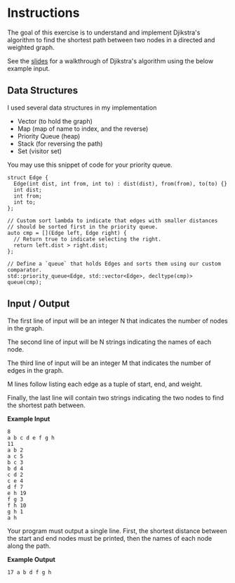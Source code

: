 # Instructions  

The goal of this exercise is to understand and implement Djikstra's algorithm to find the shortest path between two nodes in a directed and weighted graph.

See the
[slides](https://docs.google.com/presentation/d/1CU9JPFpyhRlgBSjQIaPYpfa2Vt0lU1_nOTby7iBOCPs/edit?usp=sharing)
for a walkthrough of Djikstra's algorithm using the below example input.

## Data Structures

I used several data structures in my implementation
* Vector (to hold the graph)
* Map (map of name to index, and the reverse)
* Priority Queue (heap)
* Stack (for reversing the path)
* Set (visitor set)

You may use this snippet of code for your priority queue.

```
struct Edge {
  Edge(int dist, int from, int to) : dist(dist), from(from), to(to) {}
  int dist;
  int from;
  int to;
};

// Custom sort lambda to indicate that edges with smaller distances
// should be sorted first in the priority queue.
auto cmp = [](Edge left, Edge right) {
  // Return true to indicate selecting the right.
  return left.dist > right.dist;
};

// Define a `queue` that holds Edges and sorts them using our custom comparator.
std::priority_queue<Edge, std::vector<Edge>, decltype(cmp)> queue(cmp);
```

## Input / Output

The first line of input will be an integer N that indicates the number of nodes in the graph.

The second line of input will be N strings indicating the names of each node.

The third line of input will be an integer M that indicates the number of edges in the graph.

M lines follow listing each edge as a tuple of start, end, and weight.

Finally, the last line will contain two strings indicating the two nodes to find the shortest path between.

**Example Input**
```
8
a b c d e f g h
11
a b 2
a c 5
b c 3
b d 4
c d 2
c e 4
d f 7
e h 19
f g 3
f h 10
g h 1
a h
```

Your program must output a single line. First, the shortest distance between the start and end nodes must be printed, then the names of each node along the path.

**Example Output**
```
17 a b d f g h
```